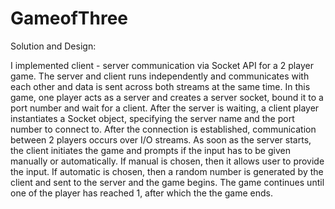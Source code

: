 # GameofThree

Solution and Design:

 I implemented client - server communication via Socket API for a 2 player game. The server and client runs independently and communicates with each other and data is sent across both streams at the same time. In this game, one player acts as a server and creates a server socket, bound it to a port number and wait for a client. After the server is waiting, a client player instantiates a Socket object, specifying the server name and the port number to connect to. After the connection is established, communication between 2 players occurs over I/O streams. As soon as the server starts, the client initiates the game and prompts if the input has to be given manually or automatically. If manual is chosen, then it allows user to provide the input. If automatic is chosen, then a random number is generated by the client and sent to the server and the game begins. The game continues until one of the player has reached 1, after which the the game ends.

